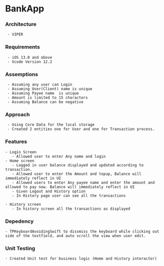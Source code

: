 # BankApp

### Architecture
     - VIPER

### Requirements
     - iOS 13.0 and above
     - Xcode Version 12.2
     
### Assemptions
     - Assuming any user can Login
     - Assuming User(Client) name is unique
     - Assuming Payee name  is unique
     - Amount is limited to 15 characters
     - Assuming Balance can be negative
     
### Approach
     - Using Core Data for the local storage
     - Created 2 entities one for User and one for Transaction process.
     
### Features
    - Login Screen
       - Allowed user to enter Any name and login
    - Home screen
       - Logged in user balance displayed and updated according to transaction.
       - Allowed user to enter the Amount and topup, Balance will immediately reflect in UI
       - Allowed users to enter Any payee name and enter the amount and allowed to pay now. Balance will immediately reflect in UI
       - Given Logout and History option
       - In History page user can see all the transactions
       
    - History screen
       - In history screen all the transactions as displayed
       
### Depedency
    - TPKeyboardAvoidingSwift to dissmiss the keyboard while clicking out side of the textfield, and auto scroll the view when user edit.

### Unit Testing
    - Created Unit test for business logic (Home and History interactor)
